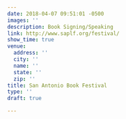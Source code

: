 ```yaml
---
date: 2018-04-07 09:51:01 -0500
images: ''
description: Book Signing/Speaking
link: http://www.saplf.org/festival/
show_time: true
venue:
  address: ''
  city: ''
  name: ''
  state: ''
  zip: ''
title: San Antonio Book Festival
type: ''
draft: true

---
```

